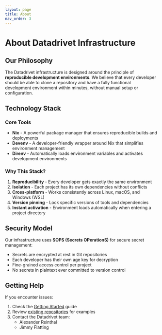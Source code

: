 ```yaml
---
layout: page
title: About
nav_order: 3
---
```


# About Datadrivet Infrastructure

## Our Philosophy

The Datadrivet infrastructure is designed around the principle of **reproducible development environments**. We believe that every developer should be able to clone a repository and have a fully functional development environment within minutes, without manual setup or configuration.

## Technology Stack

### Core Tools

- **Nix** - A powerful package manager that ensures reproducible builds and deployments
- **Devenv** - A developer-friendly wrapper around Nix that simplifies environment management
- **Direnv** - Automatically loads environment variables and activates development environments

### Why This Stack?

1. **Reproducibility** - Every developer gets exactly the same environment
2. **Isolation** - Each project has its own dependencies without conflicts
3. **Cross-platform** - Works consistently across Linux, macOS, and Windows (WSL)
4. **Version pinning** - Lock specific versions of tools and dependencies
5. **Instant activation** - Environment loads automatically when entering a project directory

## Security Model

Our infrastructure uses **SOPS (Secrets OPerationS)** for secure secret management:

- Secrets are encrypted at rest in Git repositories
- Each developer has their own age key for decryption
- Fine-grained access control per project
- No secrets in plaintext ever committed to version control

## Getting Help

If you encounter issues:

1. Check the [Getting Started](getting-started.html) guide
2. Review [existing repositories](existing-repositories.html) for examples
3. Contact the Datadrivet team:
   - Alexander Reinthal
   - Jimmy Flatting